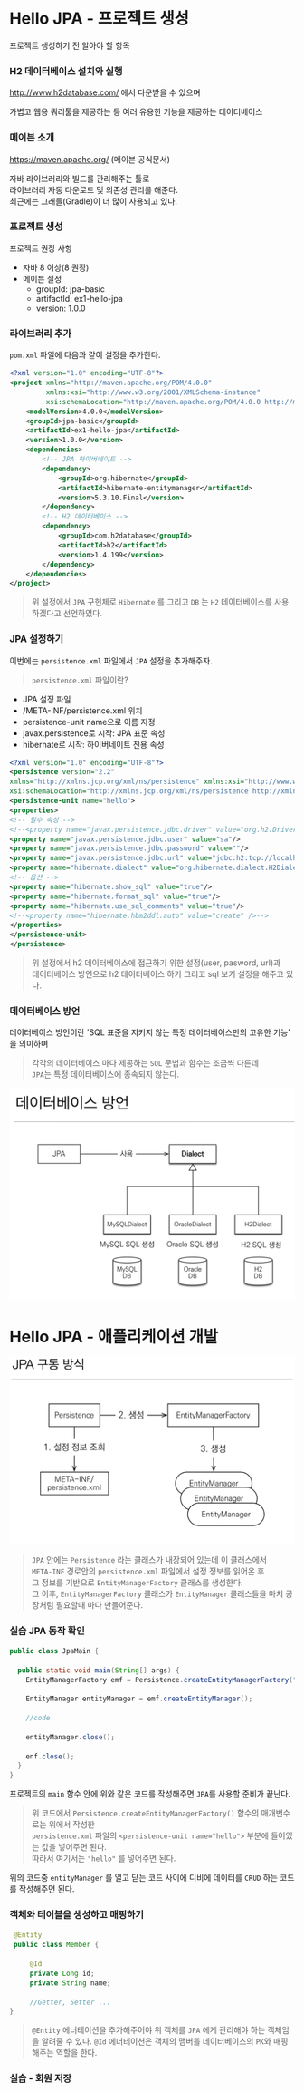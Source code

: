 # Hello JPA - 프로젝트 생성

프로젝트 생성하기 전 알아야 할 항목

### H2 데이터베이스 설치와 실행

http://www.h2database.com/ 에서 다운받을 수 있으며

가볍고 웹용 쿼리툴을 제공하는 등 여러 유용한 기능을 제공하는 데이터베이스

### 메이븐 소개

https://maven.apache.org/ (메이븐 공식문서)

자바 라이브러리와 빌드를 관리해주는 툴로  
라이브러리 자동 다운로드 및 의존성 관리를 해준다.  
최근에는 그래들(Gradle)이 더 많이 사용되고 있다.

### 프로젝트 생성

프로젝트 권장 사항

* 자바 8 이상(8 권장)  
* 메이븐 설정
  * groupId: jpa-basic
  * artifactId: ex1-hello-jpa
  * version: 1.0.0


### 라이브러리 추가

`pom.xml` 파일에 다음과 같이 설정을 추가한다.

```xml
<?xml version="1.0" encoding="UTF-8"?>
<project xmlns="http://maven.apache.org/POM/4.0.0"
         xmlns:xsi="http://www.w3.org/2001/XMLSchema-instance"
         xsi:schemaLocation="http://maven.apache.org/POM/4.0.0 http://maven.apache.org/xsd/maven-4.0.0.xsd">
    <modelVersion>4.0.0</modelVersion>
    <groupId>jpa-basic</groupId>
    <artifactId>ex1-hello-jpa</artifactId>
    <version>1.0.0</version>
    <dependencies>
        <!-- JPA 하이버네이트 -->
        <dependency>
            <groupId>org.hibernate</groupId>
            <artifactId>hibernate-entitymanager</artifactId>
            <version>5.3.10.Final</version>
        </dependency>
        <!-- H2 데이터베이스 -->
        <dependency>
            <groupId>com.h2database</groupId>
            <artifactId>h2</artifactId>
            <version>1.4.199</version>
        </dependency>
    </dependencies>
</project>
```

>위 설정에서 `JPA` 구현체로 `Hibernate` 를 그리고 `DB` 는 `H2` 데이터베이스를 사용하겠다고 선언하였다.


### JPA 설정하기

이번에는 `persistence.xml` 파일에서 `JPA` 설정을 추가해주자.

>`persistence.xml` 파일이란?

* JPA 설정 파일
* /META-INF/persistence.xml 위치
* persistence-unit name으로 이름 지정
* javax.persistence로 시작: JPA 표준 속성
* hibernate로 시작: 하이버네이트 전용 속성

```xml
<?xml version="1.0" encoding="UTF-8"?>
<persistence version="2.2"
xmlns="http://xmlns.jcp.org/xml/ns/persistence" xmlns:xsi="http://www.w3.org/2001/XMLSchema-instance"
xsi:schemaLocation="http://xmlns.jcp.org/xml/ns/persistence http://xmlns.jcp.org/xml/ns/persistence/persistence_2_2.xsd">
<persistence-unit name="hello">
<properties>
<!-- 필수 속성 -->
<!--<property name="javax.persistence.jdbc.driver" value="org.h2.Driver"/>-->
<property name="javax.persistence.jdbc.user" value="sa"/>
<property name="javax.persistence.jdbc.password" value=""/>
<property name="javax.persistence.jdbc.url" value="jdbc:h2:tcp://localhost/~/test"/>
<property name="hibernate.dialect" value="org.hibernate.dialect.H2Dialect"/>
<!-- 옵션 -->
<property name="hibernate.show_sql" value="true"/>
<property name="hibernate.format_sql" value="true"/>
<property name="hibernate.use_sql_comments" value="true"/>
<!--<property name="hibernate.hbm2ddl.auto" value="create" />-->
</properties>
</persistence-unit>
</persistence>
```

>위 설정에서 h2 데이터베이스에 접근하기 위한 설정(user, pasword, url)과   
> 데이터베이스 방언으로 h2 데이터베이스 하기 그리고 sql 보기 설정을 해주고 있다.

### 데이터베이스 방언

데이터베이스 방언이란 'SQL 표준을 지키지 않는 특정 데이터베이스만의 고유한 기능' 을 의미하며

>각각의 데이터베이스 마다 제공하는 `SQL` 문법과 함수는 조금씩 다른데  
`JPA`는 특정 데이터베이스에 종속되지 않는다.

<img src="src/data6.png">
 

# Hello JPA - 애플리케이션 개발

<img src="src/data7.png">

>`JPA` 안에는 `Persistence` 라는 클래스가 내장되어 있는데 이 클래스에서  
`META-INF` 경로안의 `persistence.xml` 파일에서 설정 정보를 읽어온 후  
그 정보를 기반으로 `EntityManagerFactory` 클래스를 생성한다.  
그 이후, `EntityManagerFactory` 클래스가 `EntityManager` 클래스들을 마치 공장처럼 필요할때 마다 만들어준다.

### 실습 JPA 동작 확인

```java
public class JpaMain {

  public static void main(String[] args) {
    EntityManagerFactory emf = Persistence.createEntityManagerFactory("hello");

    EntityManager entityManager = emf.createEntityManager();

    //code
    
    entityManager.close();

    enf.close();
  }
}
```

프로젝트의 `main` 함수 안에 위와 같은 코드를 작성해주면 `JPA`를 사용할 준비가 끝난다.

>위 코드에서 `Persistence.createEntityManagerFactory()` 함수의 매개변수로는 위에서 작성한   
`persistence.xml` 파일의 `<persistence-unit name="hello">` 부분에 들어있는 값을 넣어주면 된다.  
따라서 여기서는 `"hello"` 를 넣어주면 된다.

위의 코드중 `entityManager` 를 열고 닫는 코드 사이에 디비에 데이터를 `CRUD` 하는 코드를 작성해주면 된다.

### 객체와 테이블을 생성하고 매핑하기

```java
 @Entity
 public class Member {
 
     @Id
     private Long id;
     private String name;
    
     //Getter, Setter ...
}
```

>`@Entity` 에너테이션을 추가해주어야 위 객체를 `JPA` 에게 관리해야 하는 객체임을 알려줄 수 있다. 
> `@Id` 에너테이션은 객체의 맴버를 데이터베이스의 `PK`와 매핑해주는 역할을 한다.

### 실습 - 회원 저장
